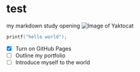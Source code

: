 # test
my markdown study opening
![Image of Yaktocat](https://octodex.github.com/images/yaktocat.png)
```c
printf("hello world");
```
- [x] Turn on GitHub Pages
- [ ] Outline my portfolio
- [ ] Introduce myself to the world
